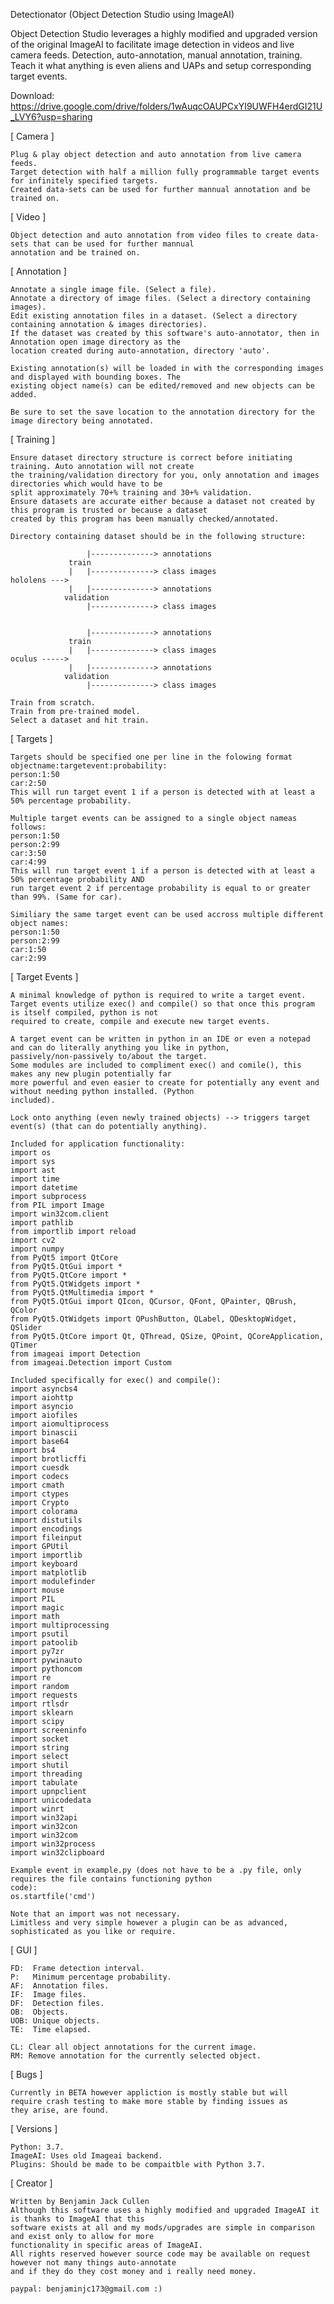 Detectionator (Object Detection Studio using ImageAI)


Object Detection Studio leverages a highly modified and upgraded version of the original ImageAI to facilitate image
detection in videos and live camera feeds. Detection, auto-annotation, manual annotation, training.
Teach it what anything is even aliens and UAPs and setup corresponding target events.

Download: https://drive.google.com/drive/folders/1wAuqcOAUPCxYI9UWFH4erdGI21U_LVY6?usp=sharing


[ Camera ]

    Plug & play object detection and auto annotation from live camera feeds.
    Target detection with half a million fully programmable target events for infinitely specified targets.
    Created data-sets can be used for further mannual annotation and be trained on.


[ Video ]

    Object detection and auto annotation from video files to create data-sets that can be used for further mannual
    annotation and be trained on.


[ Annotation ]

    Annotate a single image file. (Select a file).
    Annotate a directory of image files. (Select a directory containing images).
    Edit existing annotation files in a dataset. (Select a directory containing annotation & images directories).
    If the dataset was created by this software's auto-annotator, then in Annotation open image directory as the
    location created during auto-annotation, directory 'auto'.

    Existing annotation(s) will be loaded in with the corresponding images and displayed with bounding boxes. The
    existing object name(s) can be edited/removed and new objects can be added.

    Be sure to set the save location to the annotation directory for the image directory being annotated.


[ Training ]

    Ensure dataset directory structure is correct before initiating training. Auto annotation will not create
    the training/validation directory for you, only annotation and images directories which would have to be
    split approximately 70+% training and 30+% validation.
    Ensure datasets are accurate either because a dataset not created by this program is trusted or because a dataset
    created by this program has been manually checked/annotated.

    Directory containing dataset should be in the following structure:
    
                     |--------------> annotations
                 train
                 |   |--------------> class images
    hololens --->
                 |   |--------------> annotations
                validation
                     |--------------> class images
    
    
                     |--------------> annotations
                 train
                 |   |--------------> class images
    oculus ----->
                 |   |--------------> annotations
                validation
                     |--------------> class images
    
    Train from scratch.
    Train from pre-trained model.
    Select a dataset and hit train.


[ Targets ]

    Targets should be specified one per line in the folowing format objectname:targetevent:probability:
    person:1:50
    car:2:50
    This will run target event 1 if a person is detected with at least a 50% percentage probability.
    
    Multiple target events can be assigned to a single object nameas follows:
    person:1:50
    person:2:99
    car:3:50
    car:4:99
    This will run target event 1 if a person is detected with at least a 50% percentage probability AND
    run target event 2 if percentage probability is equal to or greater than 99%. (Same for car).

    Similiary the same target event can be used accross multiple different object names:
    person:1:50
    person:2:99
    car:1:50
    car:2:99


[ Target Events ]

    A minimal knowledge of python is required to write a target event.
    Target events utilize exec() and compile() so that once this program is itself compiled, python is not
    required to create, compile and execute new target events.

    A target event can be written in python in an IDE or even a notepad and can do literally anything you like in python,
    passively/non-passively to/about the target.
    Some modules are included to compliment exec() and comile(), this makes any new plugin potentially far
    more powerful and even easier to create for potentially any event and without needing python installed. (Python
    included).

    Lock onto anything (even newly trained objects) --> triggers target event(s) (that can do potentially anything).

    Included for application functionality:
    import os
    import sys
    import ast
    import time
    import datetime
    import subprocess
    from PIL import Image
    import win32com.client
    import pathlib
    from importlib import reload
    import cv2
    import numpy
    from PyQt5 import QtCore
    from PyQt5.QtGui import *
    from PyQt5.QtCore import *
    from PyQt5.QtWidgets import *
    from PyQt5.QtMultimedia import *
    from PyQt5.QtGui import QIcon, QCursor, QFont, QPainter, QBrush, QColor
    from PyQt5.QtWidgets import QPushButton, QLabel, QDesktopWidget, QSlider
    from PyQt5.QtCore import Qt, QThread, QSize, QPoint, QCoreApplication, QTimer
    from imageai import Detection
    from imageai.Detection import Custom
    
    Included specifically for exec() and compile():
    import asyncbs4
    import aiohttp
    import asyncio
    import aiofiles
    import aiomultiprocess
    import binascii
    import base64
    import bs4
    import brotlicffi
    import cuesdk
    import codecs
    import cmath
    import ctypes
    import Crypto
    import colorama
    import distutils
    import encodings
    import fileinput
    import GPUtil
    import importlib
    import keyboard
    import matplotlib
    import modulefinder
    import mouse
    import PIL
    import magic
    import math
    import multiprocessing
    import psutil
    import patoolib
    import py7zr
    import pywinauto
    import pythoncom
    import re
    import random
    import requests
    import rtlsdr
    import sklearn
    import scipy
    import screeninfo
    import socket
    import string
    import select
    import shutil
    import threading
    import tabulate
    import upnpclient
    import unicodedata
    import winrt
    import win32api
    import win32con
    import win32com
    import win32process
    import win32clipboard

    Example event in example.py (does not have to be a .py file, only requires the file contains functioning python
    code):
    os.startfile('cmd')

    Note that an import was not necessary.
    Limitless and very simple however a plugin can be as advanced, sophisticated as you like or require.


[ GUI ]

    FD:  Frame detection interval.
    P:   Minimum percentage probability.
    AF:  Annotation files.
    IF:  Image files.
    DF:  Detection files.
    OB:  Objects.
    UOB: Unique objects.
    TE:  Time elapsed.

    CL: Clear all object annotations for the current image.
    RM: Remove annotation for the currently selected object.


[ Bugs ]

    Currently in BETA however appliction is mostly stable but will
    require crash testing to make more stable by finding issues as
    they arise, are found.


[ Versions ]

    Python: 3.7.
    ImageAI: Uses old Imageai backend.
    Plugins: Should be made to be compaitble with Python 3.7.

[ Creator ]

    Written by Benjamin Jack Cullen
    Although this software uses a highly modified and upgraded ImageAI it is thanks to ImageAI that this
    software exists at all and my mods/upgrades are simple in comparison and exist only to allow for more
    functionality in specific areas of ImageAI.
    All rights reserved however source code may be available on request however not many things auto-annotate
    and if they do they cost money and i really need money.

    paypal: benjaminjc173@gmail.com :)
